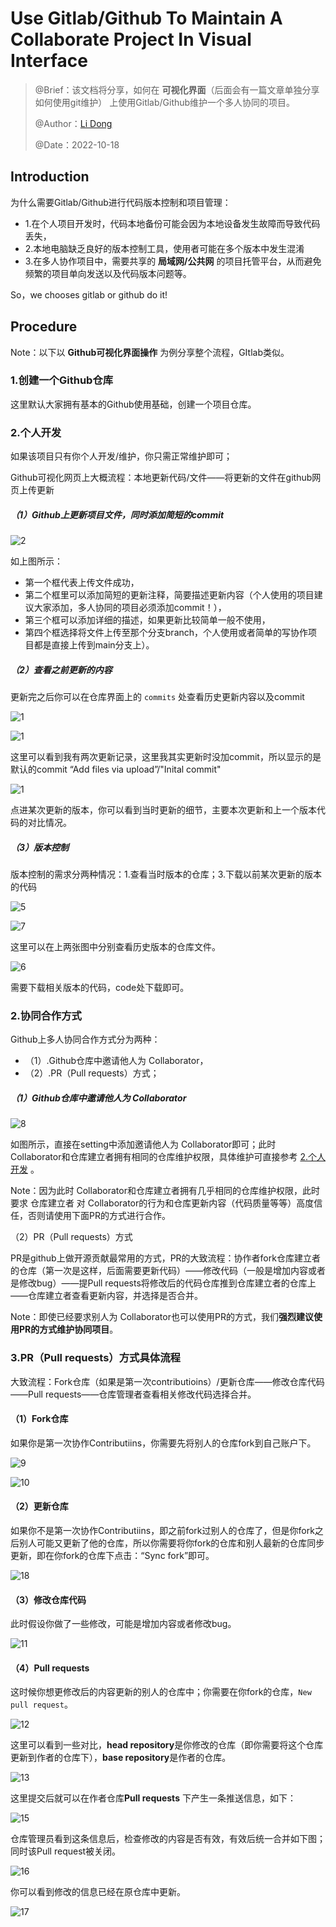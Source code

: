 # Use Gitlab/Github To Maintain A Collaborate Project In Visual Interface

> @Brief：该文档将分享，如何在 **可视化界面**（后面会有一篇文章单独分享如何使用git维护） 上使用Gitlab/Github维护一个多人协同的项目。
>
> @Author：[Li Dong](https://github.com/DoongLi)
>
> @Date：2022-10-18

## Introduction

为什么需要Gitlab/Github进行代码版本控制和项目管理：

- 1.在个人项目开发时，代码本地备份可能会因为本地设备发生故障而导致代码丢失，
- 2.本地电脑缺乏良好的版本控制工具，使用者可能在多个版本中发生混淆
- 3.在多人协作项目中，需要共享的 **局域网/公共网** 的项目托管平台，从而避免频繁的项目单向发送以及代码版本问题等。

So，we chooses gitlab or github do it!

## Procedure

Note：以下以 **Github可视化界面操作** 为例分享整个流程，GItlab类似。

### 1.创建一个Github仓库

这里默认大家拥有基本的Github使用基础，创建一个项目仓库。

### 2.个人开发

如果该项目只有你个人开发/维护，你只需正常维护即可；

Github可视化网页上大概流程：本地更新代码/文件——将更新的文件在github网页上传更新

##### （1）Github上更新项目文件，同时添加简短的commit

![2](IMG/2.png)

如上图所示：

- 第一个框代表上传文件成功，
- 第二个框里可以添加简短的更新注释，简要描述更新内容（个人使用的项目建议大家添加，多人协同的项目必须添加commit！），
- 第三个框可以添加详细的描述，如果更新比较简单一般不使用，
- 第四个框选择将文件上传至那个分支branch，个人使用或者简单的写协作项目都是直接上传到main分支上）。

##### （2）查看之前更新的内容

更新完之后你可以在仓库界面上的 `commits` 处查看历史更新内容以及commit

![1](IMG/1.png)

![1](IMG/3.png)

这里可以看到我有两次更新记录，这里我其实更新时没加commit，所以显示的是默认的commit  “Add files via upload”/"Inital commit"

![1](IMG/4.png)

点进某次更新的版本，你可以看到当时更新的细节，主要本次更新和上一个版本代码的对比情况。

##### （3）版本控制

版本控制的需求分两种情况：1.查看当时版本的仓库；3.下载以前某次更新的版本的代码

![5](IMG/5.png)

![7](IMG/7.png)

这里可以在上两张图中分别查看历史版本的仓库文件。

![6](IMG/6.png)

需要下载相关版本的代码，code处下载即可。

### 2.协同合作方式

Github上多人协同合作方式分为两种：

- （1）.Github仓库中邀请他人为 Collaborator，
- （2）.PR（Pull requests）方式；

##### （1）Github仓库中邀请他人为 Collaborator

![8](IMG/8.png)

如图所示，直接在setting中添加邀请他人为 Collaborator即可；此时Collaborator和仓库建立者拥有相同的仓库维护权限，具体维护可直接参考 [2.个人开发](https://github.com/SUSTech-AMASLAB/Tutorial/blob/main/Use_Gitlab-Github_To_Maintain_A_Collaborate_Project_In_Visual_Interface/Use_Gitlab-Github_To_Maintain_A_Collaborate_Project_In_Visual_Interface.md#2%E4%B8%AA%E4%BA%BA%E5%BC%80%E5%8F%91) 。

Note：因为此时 Collaborator和仓库建立者拥有几乎相同的仓库维护权限，此时要求 仓库建立者 对  Collaborator的行为和仓库更新内容（代码质量等等）高度信任，否则请使用下面PR的方式进行合作。

（2）PR（Pull requests）方式

PR是github上做开源贡献最常用的方式，PR的大致流程：协作者fork仓库建立者的仓库（第一次是这样，后面需要更新代码）——修改代码（一般是增加内容或者是修改bug）——提Pull requests将修改后的代码仓库推到仓库建立者的仓库上——仓库建立者查看更新内容，并选择是否合并。

Note：即使已经要求别人为 Collaborator也可以使用PR的方式，我们**强烈建议使用PR的方式维护协同项目**。

### 3.PR（Pull requests）方式具体流程

大致流程：Fork仓库（如果是第一次contributioins）/更新仓库——修改仓库代码——Pull requests——仓库管理者查看相关修改代码选择合并。

#### （1）Fork仓库

如果你是第一次协作Contributiins，你需要先将别人的仓库fork到自己账户下。

![9](IMG/9.png)

![10](IMG/10.png)

#### （2）更新仓库

如果你不是第一次协作Contributiins，即之前fork过别人的仓库了，但是你fork之后别人可能又更新了他的仓库，所以你需要将你fork的仓库和别人最新的仓库同步更新，即在你fork的仓库下点击：“Sync fork”即可。

![18](IMG/18.png)

#### （3）修改仓库代码

此时假设你做了一些修改，可能是增加内容或者修改bug。

![11](IMG/11.png)

#### （4）Pull requests

这时候你想更修改后的内容更新的别人的仓库中；你需要在你fork的仓库，`New pull request`。

![12](IMG/12.png)

这里可以看到一些对比，**head repository**是你修改的仓库（即你需要将这个仓库更新到作者的仓库下），**base repository**是作者的仓库。

![13](IMG/13.png)

这里提交后就可以在作者仓库**Pull requests** 下产生一条推送信息，如下：

![15](IMG/15.png)

仓库管理员看到这条信息后，检查修改的内容是否有效，有效后统一合并如下图；同时该Pull request被关闭。

![16](IMG/16.png)

你可以看到修改的信息已经在原仓库中更新。

![17](IMG/17.png)
